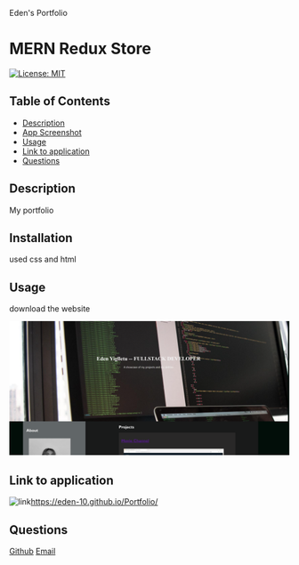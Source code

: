 Eden's Portfolio

# MERN Redux Store
[![License: MIT](https://img.shields.io/badge/License-MIT-yellow.svg)](https://opensource.org/licenses/MIT) 
## Table of Contents
- [Description](#description)
- [App Screenshot](#appscreenshot) 
- [Usage](#usage)
- [Link to application](#linktoapplication)
- [Questions](#questions)

## Description

My portfolio 

## Installation

used css and html

## Usage

download the website

![screenshot](Assets/port.png)

## Link to application 

![link](https://eden-10.github.io/Portfolio)https://eden-10.github.io/Portfolio/


## Questions
 [Github](https://github.com/EDEN-10) 
 [Email](mailto:yigll002@umn.edu)
